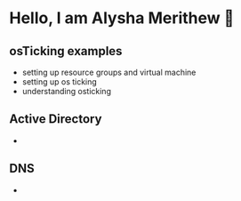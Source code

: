 # Hello, I am Alysha Merithew 🤗


## osTicking examples
 - setting up resource groups and virtual machine
  - setting up os ticking
  - understanding osticking
## Active Directory
 - 
## DNS
- 
    
